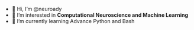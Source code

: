- 👋 Hi, I’m @neuroady
- 👀 I’m interested in **Computational Neuroscience and Machine Learning**
- 🌱 I’m currently learning Advance Python and Bash



<!---
neuroady/neuroady is a ✨ special ✨ repository because its `README.md` (this file) appears on your GitHub profile.
You can click the Preview link to take a look at your changes.
--->
